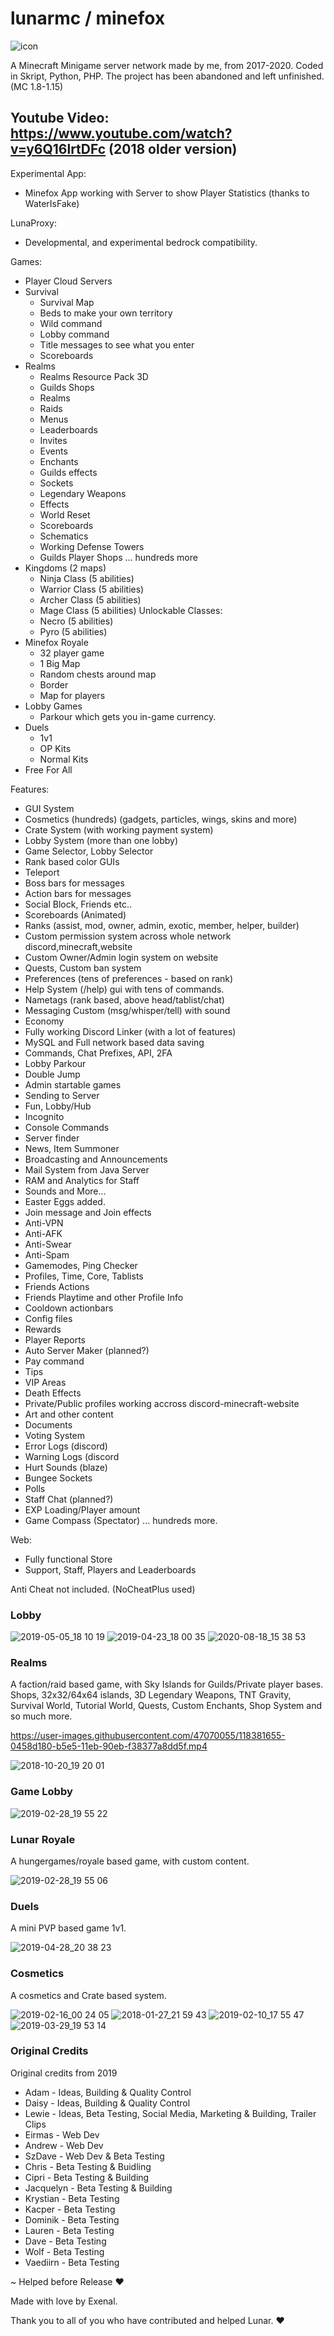 # lunarmc / minefox

![icon](https://user-images.githubusercontent.com/47070055/118382278-a24f9a80-b5eb-11eb-983a-ab7035e21f37.png)


A Minecraft Minigame server network made by me, from 2017-2020.
Coded in Skript, Python, PHP. The project has been abandoned and left unfinished. (MC 1.8-1.15)
## Youtube Video: https://www.youtube.com/watch?v=y6Q16lrtDFc (2018 older version)

Experimental App:
- Minefox App working with Server to show Player Statistics (thanks to WaterIsFake)

LunaProxy:
- Developmental, and experimental bedrock compatibility.

Games:
- Player Cloud Servers
- Survival
  - Survival Map
  - Beds to make your own territory
  - Wild command
  - Lobby command
  - Title messages to see what you enter
  - Scoreboards
- Realms
  - Realms Resource Pack 3D
  - Guilds Shops
  - Realms
  - Raids
  - Menus
  - Leaderboards
  - Invites
  - Events
  - Enchants
  - Guilds effects
  - Sockets
  - Legendary Weapons
  - Effects
  - World Reset
  - Scoreboards
  - Schematics
  - Working Defense Towers
  - Guilds Player Shops
  ... hundreds more
- Kingdoms (2 maps)
  - Ninja Class (5 abilities)
  - Warrior Class (5 abilities)
  - Archer Class (5 abilities)
  - Mage Class (5 abilities)
  Unlockable Classes:
  - Necro (5 abilities)
  - Pyro (5 abilities)
- Minefox Royale
  - 32 player game
  - 1 Big Map
  - Random chests around map
  - Border
  - Map for players 
- Lobby Games
  - Parkour which gets you in-game currency.
- Duels
  - 1v1
  - OP Kits
  - Normal Kits
- Free For All

Features:
- GUI System
- Cosmetics (hundreds) (gadgets, particles, wings, skins and more)
- Crate System (with working payment system)
- Lobby System (more than one lobby)
- Game Selector, Lobby Selector
- Rank based color GUIs
- Teleport
- Boss bars for messages
- Action bars for messages 
- Social Block, Friends etc..
- Scoreboards (Animated)
- Ranks (assist, mod, owner, admin, exotic, member, helper, builder)
- Custom permission system across whole network discord,minecraft,website
- Custom Owner/Admin login system on website
- Quests, Custom ban system
- Preferences (tens of preferences - based on rank)
- Help System (/help) gui with tens of commands.
- Nametags (rank based, above head/tablist/chat)
- Messaging Custom (msg/whisper/tell) with sound
- Economy
- Fully working Discord Linker (with a lot of features)
- MySQL and Full network based data saving
- Commands, Chat Prefixes, API, 2FA
- Lobby Parkour
- Double Jump
- Admin startable games
- Sending to Server
- Fun, Lobby/Hub
- Incognito
- Console Commands
- Server finder
- News, Item Summoner
- Broadcasting and Announcements
- Mail System from Java Server
- RAM and Analytics for Staff
- Sounds and More...
- Easter Eggs added.
- Join message and Join effects
- Anti-VPN
- Anti-AFK
- Anti-Swear
- Anti-Spam
- Gamemodes, Ping Checker
- Profiles, Time, Core, Tablists
- Friends Actions
- Friends Playtime and other Profile Info 
- Cooldown actionbars
- Config files
- Rewards
- Player Reports
- Auto Server Maker (planned?)
- Pay command
- Tips
- VIP Areas
- Death Effects
- Private/Public profiles working accross discord-minecraft-website
- Art and other content
- Documents
- Voting System
- Error Logs (discord)
- Warning Logs (discord
- Hurt Sounds (blaze)
- Bungee Sockets
- Polls
- Staff Chat (planned?)
- EXP Loading/Player amount
- Game Compass (Spectator)
... hundreds more.

Web:
- Fully functional Store
- Support, Staff, Players and Leaderboards

Anti Cheat not included. (NoCheatPlus used)

### Lobby 
![2019-05-05_18 10 19](https://user-images.githubusercontent.com/47070055/118381780-7e3d8a80-b5e6-11eb-9f8a-2387f1d6cf6c.png)
![2019-04-23_18 00 35](https://user-images.githubusercontent.com/47070055/118381782-81387b00-b5e6-11eb-8b23-77d322da5435.png)
![2020-08-18_15 38 53](https://user-images.githubusercontent.com/47070055/118381911-c6a97800-b5e7-11eb-8041-ab268cb126ee.png)

### Realms 
A faction/raid based game, with Sky Islands for Guilds/Private player bases. Shops, 32x32/64x64 islands, 3D Legendary Weapons,
TNT Gravity, Survival World, Tutorial World, Quests, Custom Enchants, Shop System and so much more. 

https://user-images.githubusercontent.com/47070055/118381655-0458d180-b5e5-11eb-90eb-f38377a8dd5f.mp4


![2018-10-20_19 20 01](https://user-images.githubusercontent.com/47070055/118381906-c14c2d80-b5e7-11eb-840b-9a5dfc870139.png)


### Game Lobby 
![2019-02-28_19 55 22](https://user-images.githubusercontent.com/47070055/118381773-5bab7180-b5e6-11eb-90dc-7ff43c4c2da7.png)

### Lunar Royale 
A hungergames/royale based game, with custom content.

![2019-02-28_19 55 06](https://user-images.githubusercontent.com/47070055/118381777-6ebe4180-b5e6-11eb-8aa1-00dde5380412.png)

### Duels
A mini PVP based game 1v1.

![2019-04-28_20 38 23](https://user-images.githubusercontent.com/47070055/118381884-94981600-b5e7-11eb-9e8f-2c234226d78e.png)

### Cosmetics
A cosmetics and Crate based system.

![2019-02-16_00 24 05](https://user-images.githubusercontent.com/47070055/118381900-b5f90200-b5e7-11eb-88fb-d7f7e6f4a61b.png)
![2018-01-27_21 59 43](https://user-images.githubusercontent.com/47070055/118381893-a1b50500-b5e7-11eb-830f-6c5f7263a018.png)
![2019-02-10_17 55 47](https://user-images.githubusercontent.com/47070055/118381897-a4aff580-b5e7-11eb-9c8d-5d1880206754.png)
![2019-03-29_19 53 14](https://user-images.githubusercontent.com/47070055/118381902-bb564c80-b5e7-11eb-9a2b-a3c0a9d3cee4.png)

### Original Credits
Original credits from 2019
- Adam       - Ideas, Building & Quality Control
-  Daisy      - Ideas, Building & Quality Control
-  Lewie      - Ideas, Beta Testing, Social Media, Marketing & Building, Trailer Clips
-  Eirmas     - Web Dev
-  Andrew     - Web Dev
-  SzDave     - Web Dev & Beta Testing
-  Chris      - Beta Testing & Buidling
-  Cipri      - Beta Testing & Building
-  Jacquelyn  - Beta Testing & Building
-  Krystian   - Beta Testing
-  Kacper     - Beta Testing
-  Dominik    - Beta Testing
-  Lauren     - Beta Testing
-  Dave       - Beta Testing
-  Wolf       - Beta Testing
-  Vaediirn   - Beta Testing

 ~ Helped before Release ❤  

Made with love by Exenal.

Thank you to all of you who have contributed and helped Lunar. ❤ 
